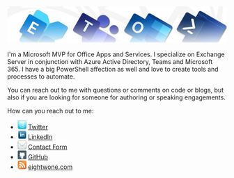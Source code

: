 ![Banner](https://raw.githubusercontent.com/michelderooij/michelderooij/master/assets/Metro_v6_Banner_GitHub.jpg)

I'm a Microsoft MVP for Office Apps and Services. I specialize on Exchange Server in conjunction with Azure Active Directory, Teams and Microsoft 365. I have a big PowerShell affection as well and love to create tools and processes to automate.

You can reach out to me with questions or comments on code or blogs, but also if you are looking for someone for authoring or speaking engagements.

How can you reach out to me:
* ![Twitter](https://raw.githubusercontent.com/michelderooij/michelderooij/master/assets/icon_twitter.jpg) [Twitter](https://twitter.com/mderooij)
* ![LinkedIn](https://raw.githubusercontent.com/michelderooij/michelderooij/master/assets/icon_linkedin.jpg) [LinkedIn](http://nl.linkedin.com/in/michelderooij)
* ![Mail](https://raw.githubusercontent.com/michelderooij/michelderooij/master/assets/icon_mail.jpg) [Contact Form](https://eightwone.com/contact/)
* ![GitHub](https://raw.githubusercontent.com/michelderooij/michelderooij/master/assets/icon_github1.png) [GitHub](https://github.com/michelderooij)
* ![RSS](https://raw.githubusercontent.com/michelderooij/michelderooij/master/assets/rss-button.png) [eightwone.com](https://eightwone.com/)
